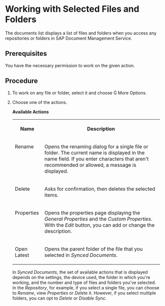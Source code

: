 <!-- loiod8bfd6240ccb44ac9dd9ff17808e0946 -->

<link rel="stylesheet" type="text/css" href="css/sap-icons.css"/>

# Working with Selected Files and Folders

The documents list displays a list of files and folders when you access any repositories or folders in SAP Document Management Service.



<a name="loiod8bfd6240ccb44ac9dd9ff17808e0946__prereq_blm_cyd_bbc"/>

## Prerequisites

You have the necessary permission to work on the given action.



## Procedure

1.  To work on any file or folder, select it and choose <span class="SAP-icons-V5"></span> More Options.

2.  Choose one of the actions.

    **Available Actions**


    <table>
    <tr>
    <th valign="top">

    Name
    
    </th>
    <th valign="top">

    Description
    
    </th>
    </tr>
    <tr>
    <td valign="top">
    
    Rename
    
    </td>
    <td valign="top">
    
    Opens the renaming dialog for a single file or folder. The current name is displayed in the name field. If you enter characters that aren't recommended or allowed, a message is displayed.
    
    </td>
    </tr>
    <tr>
    <td valign="top">
    
    Delete
    
    </td>
    <td valign="top">
    
    Asks for confirmation, then deletes the selected items.
    
    </td>
    </tr>
    <tr>
    <td valign="top">
    
    Properties
    
    </td>
    <td valign="top">
    
    Opens the properties page displaying the *General Properties* and the *Custom Properties*. With the *Edit* button, you can add or change the description.
    
    </td>
    </tr>
    <tr>
    <td valign="top">
    
    Open Latest
    
    </td>
    <td valign="top">
    
    Opens the parent folder of the file that you selected in *Synced Documents*.
    
    </td>
    </tr>
    </table>
    
    In *Synced Documents*, the set of available actions that is displayed depends on the settings, the device used, the folder in which you're working, and the number and type of files and folders you've selected. In the *Repository*, for example, if you select a single file, you can choose to *Rename*, view *Properties* or *Delete* it. However, if you select multiple folders, you can opt to *Delete* or *Disable Sync*.


